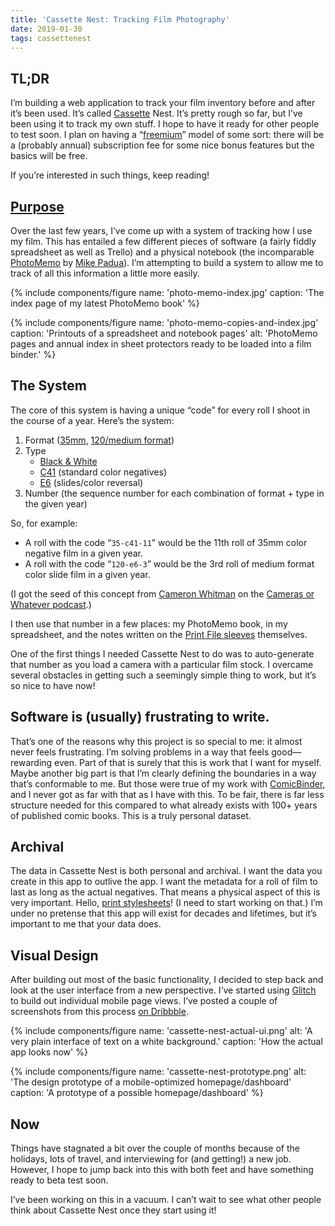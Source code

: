 ```yaml
---
title: 'Cassette Nest: Tracking Film Photography'
date: 2019-01-30
tags: cassettenest
---
```


## TL;DR

I’m building a web application to track your film inventory before and after it’s been used. It’s called [Cassette](https://en.wikipedia.org/wiki/135_film#Cassette) Nest. It’s pretty rough so far, but I’ve been using it to track my own stuff. I hope to have it ready for other people to test soon. I plan on having a “[freemium](https://en.wikipedia.org/wiki/Freemium)” model of some sort: there will be a (probably annual) subscription fee for some nice bonus features but the basics will be free.

If you’re interested in such things, keep reading!

## [Purpose](http://cassettenest.com/purpose)

Over the last few years, I’ve come up with a system of tracking how I use my film. This has entailed a few different pieces of software (a fairly fiddly spreadsheet as well as Trello) and a physical notebook (the incomparable [PhotoMemo](https://shootfilmco.com/products/photomemo-photographers-memo-book-2-pack) by [Mike Padua](https://twitter.com/mikepadua)). I’m attempting to build a system to allow me to track of all this information a little more easily.

{% include components/figure name: 'photo-memo-index.jpg' caption: 'The index page of my latest PhotoMemo book' %}

{% include components/figure name: 'photo-memo-copies-and-index.jpg' caption: 'Printouts of a spreadsheet and notebook pages' alt: 'PhotoMemo pages and annual index in sheet protectors ready to be loaded into a film binder.' %}

## The System

The core of this system is having a unique “code” for every roll I shoot in the course of a year. Here’s the system:

1. Format ([35mm](https://en.wikipedia.org/wiki/135_film), [120/medium format](https://en.wikipedia.org/wiki/120_film))
2. Type
    - [Black & White](https://en.wikipedia.org/wiki/Monochrome_photography)
    - [C41](https://en.wikipedia.org/wiki/C-41_process) (standard color negatives)
    - [E6](https://en.wikipedia.org/wiki/E-6_process) (slides/color reversal)
3. Number (the sequence number for each combination of format + type in the given year)

So, for example:

- A roll with the code “`35-c41-11`” would be the 11th roll of 35mm color negative film in a given year.
- A roll with the code “`120-e6-3`” would be the 3rd roll of medium format color slide film in a given year.

(I got the seed of this concept from [Cameron Whitman](https://twitter.com/camrocker) on the [Cameras or Whatever podcast](http://stalman.com/camerasorwhatever/48).)

I then use that number in a few places: my PhotoMemo book, in my spreadsheet, and the notes written on the [Print File sleeves](https://printfile.com/product-category/film-slide-storage/negative-pages/) themselves.

One of the first things I needed Cassette Nest to do was to auto-generate that number as you load a camera with a particular film stock. I overcame several obstacles in getting such a seemingly simple thing to work, but it’s so nice to have now!

## Software is (usually) frustrating to write.

That’s one of the reasons why this project is so special to me: it almost never feels frustrating. I’m solving problems in a way that feels good—rewarding even. Part of that is surely that this is work that I want for myself. Maybe another big part is that I’m clearly defining the boundaries in a way that’s conformable to me. But those were true of my work with [ComicBinder](https://comicbinder.com/purpose), and I never got as far with that as I have with this. To be fair, there is far less structure needed for this compared to what already exists with 100+ years of published comic books. This is a truly personal dataset.

## Archival

The data in Cassette Nest is both personal and archival. I want the data you create in this app to outlive the app. I want the metadata for a roll of film to last as long as the actual negatives. That means a physical aspect of this is very important. Hello, [print stylesheets](https://www.smashingmagazine.com/2018/05/print-stylesheets-in-2018/)! (I need to start working on that.) I’m under no pretense that this app will exist for decades and lifetimes, but it’s important to me that your data does.

## Visual Design

After building out most of the basic functionality, I decided to step back and look at the user interface from a new perspective. I’ve started using [Glitch](https://glitch.com/) to build out individual mobile page views. I’ve posted a couple of screenshots from this process [on Dribbble](https://dribbble.com/trey/tags/cassettenest).

{% include components/figure name: 'cassette-nest-actual-ui.png' alt: 'A very plain interface of text on a white background.' caption: 'How the actual app looks now' %}

{% include components/figure name: 'cassette-nest-prototype.png' alt: 'The design prototype of a mobile-optimized homepage/dashboard' caption: 'A prototype of a possible homepage/dashboard' %}

## Now

Things have stagnated a bit over the couple of months because of the holidays, lots of travel, and interviewing for (and getting!) a new job. However, I hope to jump back into this with both feet and have something ready to beta test soon.

I’ve been working on this in a vacuum. I can’t wait to see what other people think about Cassette Nest once they start using it!
